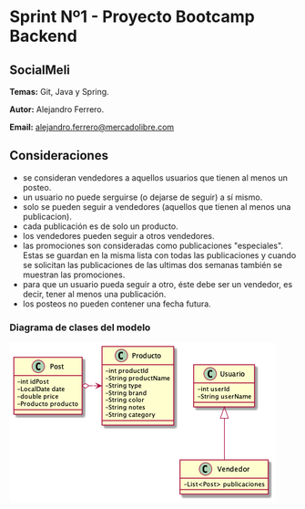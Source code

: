 # Sprint Nº1 - Proyecto Bootcamp Backend
## SocialMeli

**Temas:** Git, Java y Spring.

**Autor:** Alejandro Ferrero.

**Email:** alejandro.ferrero@mercadolibre.com

## Consideraciones
 - se consideran vendedores a aquellos usuarios que tienen al menos un posteo.
 - un usuario no puede serguirse (o dejarse de seguir) a sí mismo.
 - solo se pueden seguir a vendedores (aquellos que tienen al menos una publicacion).
 - cada publicación es de solo un producto.
 - los vendedores pueden seguir a otros vendedores.
 - las promociones son consideradas como publicaciones "especiales". 
Estas se guardan en la misma lista con todas las publicaciones y cuando se solicitan las publicaciones de las ultimas dos semanas también se muestran las promociones.
 - para que un usuario pueda seguir a otro, éste debe ser un vendedor, es decir, tener al menos una publicación.
 - los posteos no pueden contener una fecha futura.

### Diagrama de clases del modelo
![alt text](doc/socialmeli_class_diagram/SocialMeli.png)